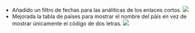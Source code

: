 - Añadido un filtro de fechas para las análiticas de los enlaces cortos.
  ![](/release-images/data-ranges.gif)
- Mejorada la tabla de países para mostrar el nombre del páis en vez de mostrar únicamente el código de dos letras.
  ![](/release-images/tabla-paises.png)
